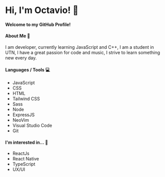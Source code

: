 # Hi, I'm Octavio! 👋

#### Welcome to my GitHub Profile!

#### About Me 💬 

I am developer, currently learning JavaScript and C++, I am a student in UTN, I have a great passion for code and music, I strive to learn something new every day.

#### Languages / Tools 💻 

- JavaScript
- CSS
- HTML
- Tailwind CSS
- Sass
- Node
- ExpressJS 
- NeoVim
- Visual Studio Code
- Git

#### I'm interested in... 📖 
- ReactJs
- React Native
- TypeScript
- UX/UI
